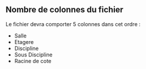<h2>Nombre de colonnes du fichier</h2>
Le fichier devra comporter 5 colonnes dans cet ordre : 
    <ul>
      <li> Salle </li>
      <li> Etagere </li>
      <li> Discipline </li>
      <li> Sous Discipline </li>
      <li> Racine de cote </li>
    </ul>
